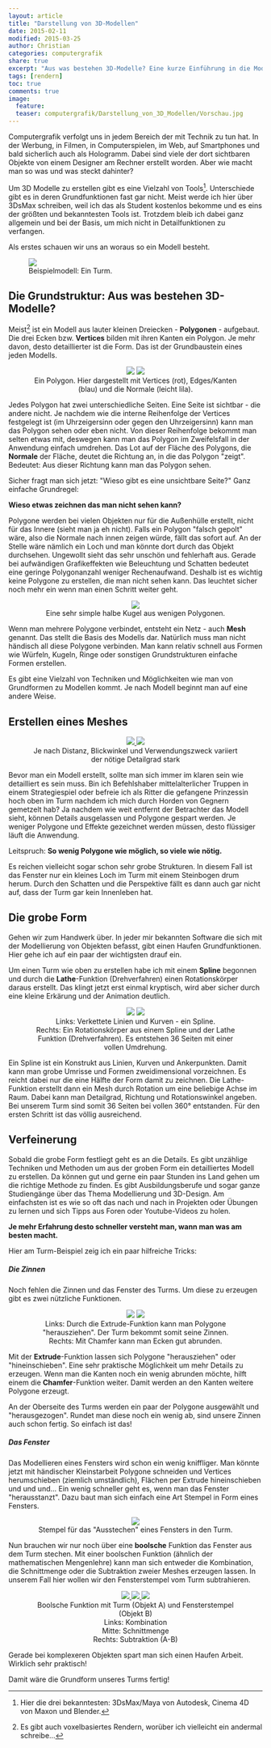 ```yaml
---
layout: article
title: "Darstellung von 3D-Modellen"
date: 2015-02-11
modified: 2015-03-25
author: Christian
categories: computergrafik
share: true
excerpt: "Aus was bestehen 3D-Modelle? Eine kurze Einführung in die Modellierung."
tags: [rendern]
toc: true
comments: true
image:
  feature: 
  teaser: computergrafik/Darstellung_von_3D_Modellen/Vorschau.jpg
---
```


Computergrafik verfolgt uns in jedem Bereich der mit Technik zu tun hat. In der Werbung, in Filmen, in Computerspielen, im Web, auf Smartphones und bald sicherlich auch als Hologramm. Dabei sind viele der dort sichtbaren Objekte von einem Designer am Rechner erstellt worden. Aber wie macht man so was und was steckt dahinter?

Um 3D Modelle zu erstellen gibt es eine Vielzahl von Tools[^tools]. Unterschiede gibt es in deren Grundfunktionen fast gar nicht. Meist werde ich hier über 3DsMax schreiben, weil ich das als Student kostenlos bekomme und es eins der größten und bekanntesten Tools ist.
Trotzdem bleib ich dabei ganz allgemein und bei der Basis, um mich nicht in Detailfunktionen zu verfangen.

[^tools]: Hier die drei bekanntesten: 3DsMax/Maya von Autodesk, Cinema 4D von Maxon und Blender.

Als erstes schauen wir uns an woraus so ein Modell besteht.

<figure>
	<a href="{{ site.url }}/images/computergrafik/Darstellung_von_3D_Modellen/stone_and_displ_and_ao.jpg">
		<img src="{{ site.url }}/images/computergrafik/Darstellung_von_3D_Modellen/stone_and_displ_and_ao.jpg" />
	</a>
	<figcaption>
		Beispielmodell: Ein Turm.
	</figcaption>
</figure>


## **Die Grundstruktur**: Aus was bestehen 3D-Modelle?

Meist[^polygonbasiert] ist ein Modell aus lauter kleinen Dreiecken - **Polygonen** - aufgebaut. Die drei Ecken bzw. **Vertices** bilden mit ihren Kanten ein Polygon. Je mehr davon, desto detaillierter ist die Form. Das ist der Grundbaustein eines jeden Modells.
<!--{: .notice-info}-->

[^polygonbasiert]: Es gibt auch voxelbasiertes Rendern, worüber ich vielleicht ein andermal schreibe...

<figure  class="forth" style="text-align: center">
	<img src="{{ site.url }}/images/computergrafik/Darstellung_von_3D_Modellen/polygon.gif" />
	<img src="{{ site.url }}/images/computergrafik/Darstellung_von_3D_Modellen/polygon_legende.png" />
	<figcaption>Ein Polygon.
	Hier dargestellt mit Vertices (rot), Edges/Kanten (blau) und die Normale (leicht lila).
	</figcaption>
</figure>

Jedes Polygon hat zwei unterschiedliche Seiten. Eine Seite ist sichtbar - die andere nicht. Je nachdem wie die interne Reihenfolge der Vertices festgelegt ist (im Uhrzeigersinn oder gegen den Uhrzeigersinn) kann man das Polygon sehen oder eben nicht. Von dieser Reihenfolge bekommt man selten etwas mit, deswegen kann man das Polygon im Zweifelsfall in der Anwendung einfach umdrehen. 
Das Lot auf der Fläche des Polygons, die **Normale** der Fläche, deutet die Richtung an, in die das Polygon "zeigt". Bedeutet: Aus dieser Richtung kann man das Polygon sehen.

Sicher fragt man sich jetzt: "Wieso gibt es eine unsichtbare Seite?" Ganz einfache Grundregel: 

**Wieso etwas zeichnen das man nicht sehen kann?**
<!--{: .notice-info}-->

Polygone werden bei vielen Objekten nur für die Außenhülle erstellt, nicht für das Innere (sieht man ja eh nicht). Falls ein Polygon "falsch gepolt" wäre, also die Normale nach innen zeigen würde, fällt das sofort auf. An der Stelle wäre nämlich ein Loch und man könnte dort durch das Objekt durchsehen. Ungewollt sieht das sehr unschön und fehlerhaft aus.
Gerade bei aufwändigen Grafikeffekten wie Beleuchtung und Schatten bedeutet eine geringe Polygonanzahl weniger Rechenaufwand. Deshalb ist es wichtig keine Polygone zu erstellen, die man nicht sehen kann. Das leuchtet sicher noch mehr ein wenn man einen Schritt weiter geht.

<figure style="text-align: center">
	<img src="{{ site.url }}/images/computergrafik/Darstellung_von_3D_Modellen/hemisphere.gif" />
	<figcaption>Eine sehr simple halbe Kugel aus wenigen Polygonen. 
	</figcaption>
</figure>

Wenn man mehrere Polygone verbindet, entsteht ein Netz - auch **Mesh** genannt. Das stellt die Basis des Modells dar. Natürlich muss man nicht händisch all diese Polygone verbinden. Man kann relativ schnell aus Formen wie Würfeln, Kugeln, Ringe oder sonstigen Grundstrukturen einfache Formen erstellen.

Es gibt eine Vielzahl von Techniken und Möglichkeiten wie man von Grundformen zu Modellen kommt. Je nach Modell beginnt man auf eine andere Weise.
<!--{: .notice-info}-->


## Erstellen eines Meshes
<figure class="half" style="text-align: center">
	<a href="{{ site.url }}/images/computergrafik/Darstellung_von_3D_Modellen/from_below.jpg">
		<img src="{{ site.url }}/images/computergrafik/Darstellung_von_3D_Modellen/from_below.jpg" />
	</a>
	<a href="{{ site.url }}/images/computergrafik/Darstellung_von_3D_Modellen/from_top.jpg">
		<img src="{{ site.url }}/images/computergrafik/Darstellung_von_3D_Modellen/from_top.jpg" />
	</a>
	<figcaption>
		Je nach Distanz, Blickwinkel und Verwendungszweck variiert der nötige Detailgrad stark
	</figcaption>
</figure>


Bevor man ein Modell erstellt, sollte man sich immer im klaren sein wie detailliert es sein muss. Bin ich Befehlshaber mittelalterlicher Truppen in einem Strategiespiel oder befreie ich als Ritter die gefangene Prinzessin hoch oben im Turm nachdem ich mich durch Horden von Gegnern gemetzelt hab? Ja nachdem wie weit entfernt der Betrachter das Modell sieht, können Details ausgelassen und Polygone gespart werden. Je weniger Polygone und Effekte gezeichnet werden müssen, desto flüssiger läuft die Anwendung.

Leitspruch: **So wenig Polygone wie möglich, so viele wie nötig.**
<!--{: .notice-info}-->

Es reichen vielleicht sogar schon sehr grobe Strukturen. In diesem Fall ist das Fenster nur ein kleines Loch im Turm mit einem Steinbogen drum herum. Durch den Schatten und die Perspektive fällt es dann auch gar nicht auf, dass der Turm gar kein Innenleben hat. 

## Die grobe Form

Gehen wir zum Handwerk über. In jeder mir bekannten Software die sich mit der Modellierung von Objekten befasst, gibt einen Haufen Grundfunktionen. Hier gehe ich auf ein paar der wichtigsten drauf ein.

Um einen Turm wie oben zu erstellen habe ich mit einem **Spline** begonnen und durch die **Lathe**-Funktion (Drehverfahren) einen Rotationskörper daraus erstellt. Das klingt jetzt erst einmal kryptisch, wird aber sicher durch eine kleine Erkärung und der Animation deutlich.

<figure class="forth" style="text-align: center">
	<!-- Animation für Spline -->
	<img src="{{ site.url }}/images/computergrafik/Darstellung_von_3D_Modellen/spline.gif">
	<img src="{{ site.url }}/images/computergrafik/Darstellung_von_3D_Modellen/spline_lathe.gif">
	<figcaption>Links: Verkettete Linien und Kurven - ein Spline.
		<br/>
		Rechts: Ein Rotationskörper aus einem Spline und der Lathe Funktion (Drehverfahren). Es entstehen 36 Seiten mit einer vollen Umdrehung.
	</figcaption>
</figure>

Ein Spline ist ein Konstrukt aus Linien, Kurven und Ankerpunkten. Damit kann man grobe Umrisse und Formen zweidimensional vorzeichnen. Es reicht dabei nur die eine Hälfte der Form damit zu zeichnen. Die Lathe-Funktion erstellt dann ein Mesh durch Rotation um eine beliebige Achse im Raum. Dabei kann man Detailgrad, Richtung und Rotationswinkel angeben. Bei unserem Turm sind somit 36 Seiten bei vollen 360° entstanden. Für den ersten Schritt ist das völlig ausreichend.

## Verfeinerung

Sobald die grobe Form festliegt geht es an die Details. Es gibt unzählige Techniken und Methoden um aus der groben Form ein detailliertes Modell zu erstellen. Da können gut und gerne ein paar Stunden ins Land gehen um die richtige Methode zu finden. Es gibt Ausbildungsberufe und sogar ganze Studiengänge über das Thema Modellierung und 3D-Design. Am einfachsten ist es wie so oft das nach und nach in Projekten oder Übungen zu lernen und sich Tipps aus Foren oder Youtube-Videos zu holen.

**Je mehr Erfahrung desto schneller versteht man, wann man was am besten macht.**

Hier am Turm-Beispiel zeig ich ein paar hilfreiche Tricks:

##### Die Zinnen

Noch fehlen die Zinnen und das Fenster des Turms. Um diese zu erzeugen gibt es zwei nützliche Funktionen.

<figure class="half" style="text-align: center">
	<img src="{{ site.url }}/images/computergrafik/Darstellung_von_3D_Modellen/extrude.gif">
	<img src="{{ site.url }}/images/computergrafik/Darstellung_von_3D_Modellen/chamfer.gif">
	<figcaption>
		Links: Durch die Extrude-Funktion kann man Polygone "herausziehen". Der Turm bekommt somit seine Zinnen. <br/>
		Rechts: Mit Chamfer kann man Ecken gut abrunden.
	</figcaption>
</figure>

Mit der **Extrude**-Funktion lassen sich Polygone "herausziehen" oder "hineinschieben". Eine sehr praktische Möglichkeit um mehr Details zu erzeugen. 
Wenn man die Kanten noch ein wenig abrunden möchte, hilft einem die **Chamfer**-Funktion weiter. Damit werden an den Kanten weitere Polygone erzeugt. 

An der Oberseite des Turms werden ein paar der Polygone ausgewählt und "herausgezogen". Rundet man diese noch ein wenig ab, sind unsere Zinnen auch schon fertig. So einfach ist das!

##### Das Fenster

Das Modellieren eines Fensters wird schon ein wenig kniffliger. Man könnte jetzt mit händischer Kleinstarbeit Polygone schneiden und Vertices herumschieben (ziemlich umständlich), Flächen per Extrude hineinschieben und und und... Ein wenig schneller geht es, wenn man das Fenster "herausstanzt". Dazu baut man sich einfach eine Art Stempel in Form eines Fensters.

<figure style="text-align: center">
	<img src="{{ site.url }}/images/computergrafik/Darstellung_von_3D_Modellen/boolean_B.png">
	<figcaption>
		Stempel für das "Ausstechen" eines Fensters in den Turm.
	</figcaption>
</figure>

Nun brauchen wir nur noch über eine **boolsche** Funktion das Fenster aus dem Turm stechen. Mit einer boolschen Funktion (ähnlich der mathematischen Mengenlehre) kann man sich entweder die Kombination, die Schnittmenge oder die Subtraktion zweier Meshes erzeugen lassen. In unserem Fall hier wollen wir den Fensterstempel vom Turm subtrahieren.

<figure class="third" style="text-align: center">
	<a href="{{ site.url }}/images/computergrafik/Darstellung_von_3D_Modellen/boolean_union.png">
		<img src="{{ site.url }}/images/computergrafik/Darstellung_von_3D_Modellen/boolean_union.png">
	</a>
	<a href="{{ site.url }}/images/computergrafik/Darstellung_von_3D_Modellen/boolean_intersection.png">
		<img src="{{ site.url }}/images/computergrafik/Darstellung_von_3D_Modellen/boolean_intersection.png">
	</a>
	<a href="{{ site.url }}/images/computergrafik/Darstellung_von_3D_Modellen/boolean_subtraction(A-B).png">
		<img src="{{ site.url }}/images/computergrafik/Darstellung_von_3D_Modellen/boolean_subtraction(A-B).png">
	</a>
	<figcaption>Boolsche Funktion mit Turm (Objekt A) und Fensterstempel (Objekt B) <br/> Links: Kombination <br/>Mitte: Schnittmenge <br/>Rechts: Subtraktion (A-B)</figcaption>
</figure>

Gerade bei komplexeren Objekten spart man sich einen Haufen Arbeit. Wirklich sehr praktisch!

Damit wäre die Grundform unseres Turms fertig!

<!---
## **Texturen**: Die Wandfarbe der Modelle?

## Wie "tapeziere" ich mein Modell mit meinen Texturen?

## Ins richtige Licht rücken

### Body text
-->